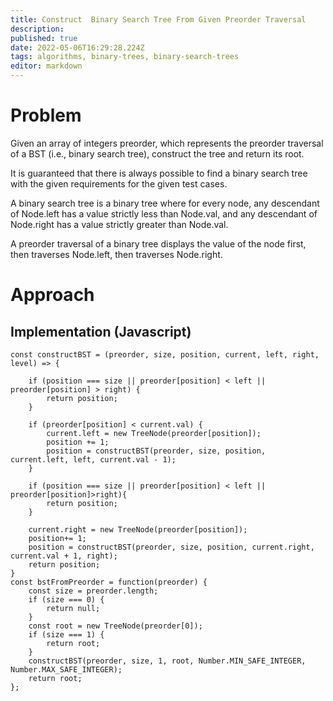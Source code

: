 ```yaml
---
title: Construct  Binary Search Tree From Given Preorder Traversal
description: 
published: true
date: 2022-05-06T16:29:28.224Z
tags: algorithms, binary-trees, binary-search-trees
editor: markdown
---
```


# Problem
Given an array of integers preorder, which represents the preorder traversal of a BST (i.e., binary search tree), construct the tree and return its root.

It is guaranteed that there is always possible to find a binary search tree with the given requirements for the given test cases.

A binary search tree is a binary tree where for every node, any descendant of Node.left has a value strictly less than Node.val, and any descendant of Node.right has a value strictly greater than Node.val.

A preorder traversal of a binary tree displays the value of the node first, then traverses Node.left, then traverses Node.right.

# Approach
## Implementation (Javascript)
```
const constructBST = (preorder, size, position, current, left, right, level) => {

    if (position === size || preorder[position] < left || preorder[position] > right) {
        return position;
    }
    
    if (preorder[position] < current.val) {
        current.left = new TreeNode(preorder[position]);
        position += 1;
        position = constructBST(preorder, size, position, current.left, left, current.val - 1);
    }
    
    if (position === size || preorder[position] < left || preorder[position]>right){
        return position;
    }
    
    current.right = new TreeNode(preorder[position]);
    position+= 1;
    position = constructBST(preorder, size, position, current.right, current.val + 1, right);
    return position;
}
const bstFromPreorder = function(preorder) {
    const size = preorder.length;
    if (size === 0) {
        return null;
    }
    const root = new TreeNode(preorder[0]);
    if (size === 1) {
        return root;
    }
    constructBST(preorder, size, 1, root, Number.MIN_SAFE_INTEGER, Number.MAX_SAFE_INTEGER);
    return root;
};
```